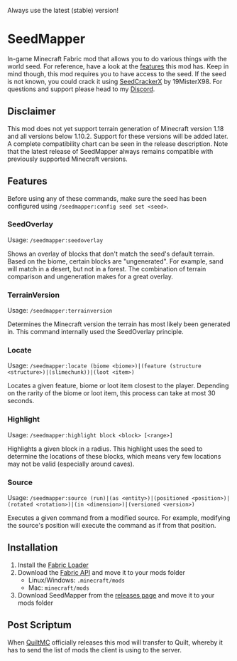 Always use the latest (stable) version!
# SeedMapper
In-game Minecraft Fabric mod that allows you to do various things with the world seed. For reference, have a look at the 
[features](#features) this mod has. Keep in mind though, this mod requires you to have access to the seed. If the seed 
is not known, you could crack it using [SeedCrackerX](https://github.com/19MisterX98/SeedcrackerX/) by 19MisterX98. For 
questions and support please head to my [Discord](https://discord.xpple.dev/).

## Disclaimer
This mod does not yet support terrain generation of Minecraft version 1.18 and all versions below 1.10.2. Support for these versions will 
be added later. A complete compatibility chart can be seen in the release description. Note that the latest release of SeedMapper always 
remains compatible with previously supported Minecraft versions.

## Features
Before using any of these commands, make sure the seed has been configured using `/seedmapper:config seed set <seed>`.

### SeedOverlay
Usage: `/seedmapper:seedoverlay`

Shows an overlay of blocks that don't match the seed's default terrain. Based on the biome, certain blocks are 
"ungenerated". For example, sand will match in a desert, but not in a forest. The combination of terrain comparison and 
ungeneration makes for a great overlay.

### TerrainVersion
Usage: `/seedmapper:terrainversion`

Determines the Minecraft version the terrain has most likely been generated in. This command internally used the 
SeedOverlay principle.

### Locate
Usage: `/seedmapper:locate (biome <biome>)|(feature (structure <structure>)|(slimechunk))|(loot <item>)`

Locates a given feature, biome or loot item closest to the player. Depending on the rarity of the biome or loot item, 
this process can take at most 30 seconds.

### Highlight
Usage: `/seedmapper:highlight block <block> [<range>]`

Highlights a given block in a radius. This highlight uses the seed to determine the locations of these blocks, 
which means very few locations may not be valid (especially around caves).

### Source
Usage: `/seedmapper:source (run)|(as <entity>)|(positioned <position>)|(rotated <rotation>)|(in <dimension>)|(versioned <version>)`

Executes a given command from a modified source. For example, modifying the source's position will execute the command 
as if from that position.

## Installation
1. Install the [Fabric Loader](https://fabricmc.net/use/)
1. Download the [Fabric API](https://minecraft.curseforge.com/projects/fabric/) and move it to your mods folder
   - Linux/Windows: `.minecraft/mods`
   - Mac: `minecraft/mods`
1. Download SeedMapper from the [releases page](https://modrinth.com/mod/seedmapper/versions/) and move it to your mods folder

## Post Scriptum
When [QuiltMC](https://quiltmc.org/) officially releases this mod will transfer to Quilt, whereby it has to send the list 
of mods the client is using to the server.
